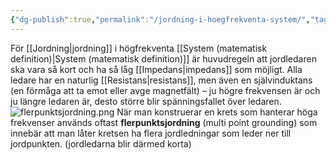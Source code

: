 ```yaml
---
{"dg-publish":true,"permalink":"/jordning-i-hoegfrekventa-system/","tags":["mätteknik"]}
---
```


För [[Jordning\|jordning]] i högfrekventa [[System (matematisk definition)\|System (matematisk definition)]] är huvudregeln att jordledaren ska vara så kort och ha så låg [[Impedans\|impedans]] som möjligt. Alla ledare har en naturlig [[Resistans\|resistans]], men även en självinduktans (en förmåga att ta emot eller avge magnetfält) – ju högre frekvensen är och ju längre ledaren är, desto större blir spänningsfallet över ledaren.
![flerpunktsjordning.png](/img/user/images/flerpunktsjordning.png)
När man konstruerar en krets som hanterar höga frekvenser används oftast **flerpunktsjordning** (multi point grounding) som innebär att man låter kretsen ha flera jordledningar som leder ner till jordpunkten. (jordledarna blir därmed korta)